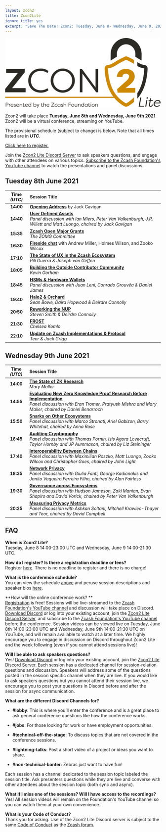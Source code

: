 ```yaml
---
layout: zcon2
title: Zcon2Lite
ignore_title: yes
excerpt: "Save The Date! Zcon2: Tuesday, June 8- Wednesday, June 9, 2021"
---
```


<center><img src="/images/Zcon2_Logo_White.png"></center>

Zcon2 will take place **Tuesday, June 8th and Wednesday, June 9th 2021**. Zcon2 will be a virtual conference, streaming on YouTube. 

The provisional schedule (subject to change) is below. Note that all times listed are in ***UTC***. 

[Click here to register.](https://forms.gle/uXfxFStSVYYGpUQ48)

Join the [Zcon2 Lite Discord Server](https://discord.gg/WbXQTTSGXX) to ask speakers questions, and engage with other attendees on various topics. [Subscribe to the Zcash Foundation's YouTube channel](https://www.youtube.com/channel/UCi01v05DNTUEC_eB0c9rpgQ?) to watch the presentations and panel discussions. 

## Tuesday 8th June 2021

| Time *(UTC)* | Session Title |
| :---: | :-- |
| **14:00** | **[Opening Address](schedule#opening-address)** by Jack Gavigan |
| **14:40** | **[User Defined Assets](schedule#uda-panel)**<br>*Panel discussion with Ian Miers, Peter Van Valkenburgh, J.R. Willett and Matt Luongo, chaired by Jack Gavigan* |
| **15:35** | **[Zcash Open Major Grants](schedule#zomg)**<br>*The ZOMG Committee* |
| **16:30** | **[Fireside chat](schedule#fireside-chat)** with Andrew Miller, Holmes Wilson, and Zooko Wilcox |
| **17:10** | **[The State of UX in the Zcash Ecosystem](schedule#ux)**<br>*Pili Guerra & Joseph van Geffen* |
| **18:05** | **[Building the Outside Contributor Community](schedule#outside-contributors)**<br>*Kevin Gorham*  |
| **18:45** | **[HSMs & Hardware Wallets](schedule#hsms)**<br>*Panel discussion with Juan Leni, Conrado Grouvêa & Daniel James* |
| **19:40** | **[Halo2 & Orchard](schedule#halo2)**<br>*Sean Bowe, Daira Hopwood & Deirdre Connolly* |
| **20:50** | **[Reworking the NUP](schedule#nup)**<br>*Steven Smith & Deirdre Connolly* |
| **21:30** | **[FROST](schedule#frost)**<br>*Chelsea Komlo* |
| **22:10** | **[Update on Zcash Implementations & Protocol](schedule#implementations)**<br>*Teor & Jack Grigg* |

## Wednesday 9th June 2021

| Time *(UTC)* | Session Title |
| :---: | :-- |
| **14:00** | **[The State of ZK Research](schedule#zkresearch)**<br>*Mary Maller* |
| **14:55** | **[Evaluating New Zero Knowledge Proof Research Before Implementation](schedule#evaluating)**<br>*Panel discussion with Eran Tromer, Pratyush Mishra and Mary Maller, chaired by Daniel Benarroch* |
| **15:50** | **[Snarks on Other Ecosystems](schedule#other=snarks)**<br>*Panel discussion with Marco Stronati, Ariel Gabizon, Barry Whitehat, chaired by Anna Rose* |
| **16:45** | **[Auditing Cryptography](schedule#auditing)**<br>*Panel discussion with Thomas Pornin, Isis Agora Lovecruft, Taylor Hornby and JP Aummason, chaired by Liz Steininger* |
| **17:40** | **[Interoperability Between Chains](schedule#interoperability)**<br>*Panel discussion with Maximilian Roszko, Matt Luongo, Zooko Wilcox and Christopher Goes, chaired by John Light* |
| **18:35** | **[Network Privacy](schedule#network-privacy)**<br>*Panel discussion with Giulia Fanti, George Kadianakis and Janito Vaqueiro Ferreira Filho, chaired by Alan Fairless* |
| **19:30** | **[Governance across Ecosystems](schedule#governance)**<br>*Panel discussion with Hudson Jameson, Zaki Manian, Evan Shapiro and David Vorick, chaired by Peter Van Valkenburgh* |
| **20:25** | **[Measuring Privacy Metrics](schedule#privacy-metrics)**<br>*Panel discussion with Ashkan Soltani, Mitchell Krawiec-Thayer and Teor, chaired by David Campbell* |

## FAQ

**When is Zcon2 Lite?**<BR>
Tuesday, June 8 14:00-23:00 UTC and Wednesday, June 9 14:00-21:30 UTC. 

**How do I register? Is there a registration deadline or fees?**<BR>
Register [here](https://forms.gle/uXfxFStSVYYGpUQ48). There is no deadline to register and there is no charge!

**What is the conference schedule?**<BR>
You can view the schedule [above](/zcon/2/#tuesday-8th-june-2021) and peruse session descriptions and speaker bios [here](/zcon/2/schedule/). 

**How will the online conference work? **<BR>
[Registration](https://forms.gle/uXfxFStSVYYGpUQ48) is free! Sessions will be live-streamed to the [Zcash Foundation's YouTube channel](https://www.youtube.com/channel/UCi01v05DNTUEC_eB0c9rpgQ?) and discussion will take place on Discord. [Download Discord](https://discord.com/download) or log into your existing account, join the [Zcon2 Lite Discord Server](https://discord.gg/sMNcpwU39q), and subscribe to the [Zcash Foundation's YouTube channel](https://www.youtube.com/channel/UCi01v05DNTUEC_eB0c9rpgQ?) before the conference. Session videos can be viewed live on Tuesday, June 8th 14:00-23:00 UTC and Wednesday, June 9th 14:00-21:30 UTC on YouTube, and will remain available to watch at a later time. We highly encourage you to engage in discussion on Discord throughout Zcon2 Lite and the week following (even if you cannot attend sessions live)!

**Will I be able to ask speakers questions?**<BR>
Yes! [Download Discord](https://discord.com/download) or log into your existing account, join the [Zcon2 Lite Discord Server](https://discord.gg/sMNcpwU39q). Each session has a dedicated channel for session-relation questions and discussion. Speakers will address some of the questions posted in the session specific channel when they are live. If you would like to ask speakers questions but you cannot attend their session live, we encourage you to post your questions in Discord before and after the session for async communication.

**What are the different Discord Channels for?**

- **&#35;lobby**: This is where you’ll enter the conference and is a great place to ask general conference questions like how the conference works.

- **&#35;jobs**: For those looking for work or have employment opportunities.

- **&#35;technical-off-the-stage**: To discuss topics that are not covered in the conference sessions.

- **&#35;lightning-talks**: Post a short video of a project or ideas you want to share.

- **&#35;non-technical-banter**: Zebras just want to have fun!

Each session has a channel dedicated to the session topic labeled the session title. Ask presenters questions while they are live and converse with other attendees about the session topic (both sync and async). 

**What if I miss one of the sessions? Will I have access to the recordings?**<BR>
Yes! All session videos will remain on the Foundation's YouTube channel so you can watch them at your own convenience.

**What is your Code of Conduct?**<BR>
Thank you for asking. Use of the Zcon2 Lite Discord server is subject to the same [Code of Conduct](https://forum.zcashcommunity.com/faq) as the [Zcash forum](https://forum.zcashcommunity.com/). 
